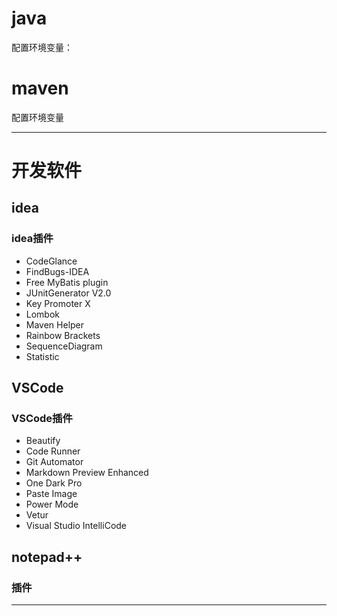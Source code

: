 
# java

配置环境变量：


# maven

配置环境变量

---


# 开发软件

## idea

### idea插件

- CodeGlance
- FindBugs-IDEA
- Free MyBatis plugin
- JUnitGenerator V2.0
- Key Promoter X
- Lombok
- Maven Helper
- Rainbow Brackets
- SequenceDiagram
- Statistic

## VSCode

### VSCode插件

- Beautify
- Code Runner
- Git Automator
- Markdown Preview Enhanced
- One Dark Pro
- Paste Image
- Power Mode
- Vetur
- Visual Studio IntelliCode

## notepad++

### 插件

---